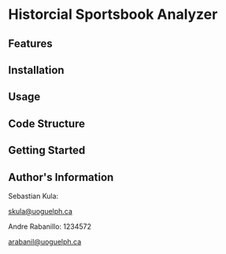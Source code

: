 # Historcial Sportsbook Analyzer



## Features


## Installation



## Usage


## Code Structure


## Getting Started



## Author's Information

Sebastian Kula: 

skula@uoguelph.ca

Andre Rabanillo: 1234572

arabanil@uoguelph.ca
